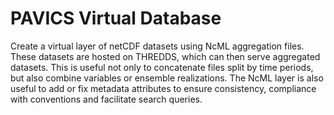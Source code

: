 # PAVICS Virtual Database

Create a virtual layer of netCDF datasets using NcML aggregation files. These datasets are hosted on THREDDS, which can then serve aggregated datasets. This is useful not only to concatenate files split by time periods, but also combine variables or ensemble realizations. The NcML layer is also useful to add or fix metadata attributes to ensure consistency, compliance with conventions and facilitate search queries.  

